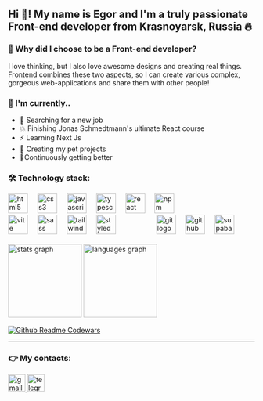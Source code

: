 <h2 align="left">Hi 👋! My name is Egor and I'm a truly passionate Front-end developer from Krasnoyarsk, Russia 🔥</h2>




  <h3>🧐 Why did I choose to be a Front-end developer?</h3>
  <p>
    I love thinking, but I also love awesome designs and creating real things. Frontend combines these two aspects, so I can create various complex, gorgeous web-applications and share them with other people!
  </p>



<h3>🔎 I'm currently..</h3>
<ul>
  <li>🎯 Searching for a new job</li>
  <li>💥 Finishing Jonas Schmedtmann's ultimate React course </li>
  <li>⚡ Learning Next Js</li>
  <li>🐶 Creating my pet projects</li>
  <li>🚀Continuously getting better</li>
</ul



<hr />



<h3 align="left">🛠 Technology stack:</h3>
<div align="left">
  <img src="https://cdn.jsdelivr.net/gh/devicons/devicon/icons/html5/html5-original.svg" height="40" alt="html5 logo"  />
  <img width="12" />
  <img src="https://skillicons.dev/icons?i=css" height="40" alt="css3 logo"  />
  <img width="12" />
  <img src="https://cdn.jsdelivr.net/gh/devicons/devicon/icons/javascript/javascript-original.svg" height="40" alt="javascript logo"  />
  <img width="12" />
  <img src="https://cdn.jsdelivr.net/gh/devicons/devicon/icons/typescript/typescript-original.svg" height="40" alt="typescript logo"  />
  <img width="12" />
  <img src="https://skillicons.dev/icons?i=react" height="40" alt="react logo"  />
  <img width="12" />
  <img src="https://cdn.jsdelivr.net/gh/devicons/devicon/icons/npm/npm-original-wordmark.svg" height="40" alt="npm logo"  />
</div>



<div align="left">
  <img src="https://skillicons.dev/icons?i=vite" height="40" alt="vite logo"  />
  <img width="12" />
  <img src="https://skillicons.dev/icons?i=sass" height="40" alt="sass logo"  />
  <img width="12" />
  <img src="https://skillicons.dev/icons?i=tailwind" height="40" alt="tailwindcss logo"  />
  <img width="12" />
  <img src="https://skillicons.dev/icons?i=styledcomponents" height="40" alt="styledcomponents logo"  />

  <img width="75" />
  
  <img src="https://cdn.simpleicons.org/git/F05032" height="40" alt="git logo"  />
  <img width="12" />
  <img src="https://skillicons.dev/icons?i=github" height="40" alt="github logo"  />
  <img width="12" />
  <img src="https://skillicons.dev/icons?i=supabase" height="40" alt="supabase logo"  />
  <img width="12" />
</div>



<br />

<div align="left">
  <img src="https://github-readme-stats.vercel.app/api?username=Egormity&hide_title=false&hide_rank=false&show_icons=true&include_all_commits=true&count_private=true&disable_animations=false&theme=dracula&locale=en&hide_border=false" height="150" alt="stats graph"  />
  <img src="https://github-readme-stats.vercel.app/api/top-langs?username=Egormity&locale=en&hide_title=false&layout=compact&card_width=320&langs_count=5&theme=dracula&hide_border=false" height="150" alt="languages graph"  />
</div>

[![Github Readme Codewars](https://codewars-stats-ignacio-cuadra.vercel.app/?username=Egormity&theme=dark)](https://github.com/ignacio-cuadra/github-readme-codewars)

<hr />



<h3 align="left">👉 My contacts:</h3>
<div align="left">
  <a href="mailto:kotlaregor9@gmail.com" target="_blank">
    <img src="https://img.shields.io/static/v1?message=My%20email&logo=gmail&label=&color=D14836&logoColor=white&labelColor=&style=for-the-badge" height="35" alt="gmail logo"  />
  </a>
  <a href="https://t.me/Egormity" target="_blank">
    <img src="https://img.shields.io/static/v1?message=Contact%20me&logo=telegram&label=Telegram&color=2CA5E0&logoColor=white&labelColor=Contact%20me%20here&style=for-the-badge" height="35" alt="telegram logo"  />
  </a>
</div>
